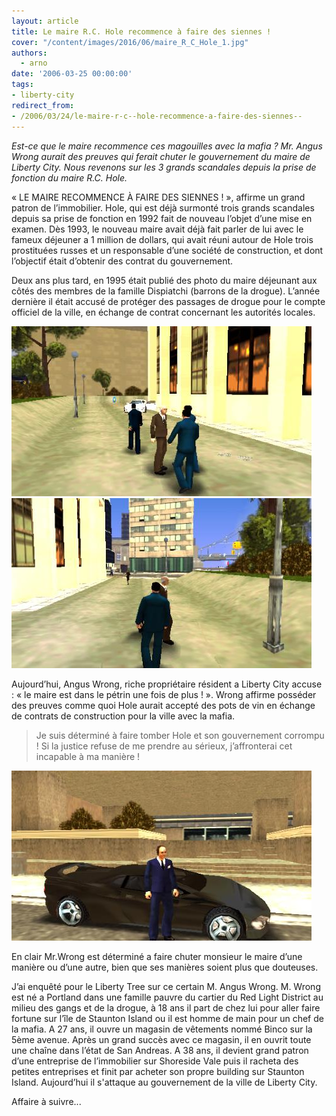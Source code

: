 ```yaml
---
layout: article
title: Le maire R.C. Hole recommence à faire des siennes !
cover: "/content/images/2016/06/maire_R_C_Hole_1.jpg"
authors:
  - arno
date: '2006-03-25 00:00:00'
tags:
- liberty-city
redirect_from:
- /2006/03/24/le-maire-r-c--hole-recommence-a-faire-des-siennes--
---
```


_Est-ce que le maire recommence ces magouilles avec la mafia ? Mr. Angus Wrong aurait des preuves qui ferait chuter le gouvernement du maire de Liberty City. Nous revenons sur les 3 grands scandales depuis la prise de fonction du maire R.C. Hole._

« LE MAIRE RECOMMENCE À FAIRE DES SIENNES ! », affirme un grand patron de l’immobilier. Hole, qui est déjà surmonté trois grands scandales depuis sa prise de fonction en 1992 fait de nouveau l’objet d’une mise en examen. Dès 1993, le nouveau maire avait déjà fait parler de lui avec le fameux déjeuner a 1 million de dollars, qui avait réuni autour de Hole trois prostituées russes et un responsable d’une société de construction, et dont l’objectif était d’obtenir des contrat du gouvernement.

Deux ans plus tard, en 1995 était publié des photo du maire déjeunant aux côtés des membres de la famille Dispiatchi (barrons de la drogue). L’année dernière il était accusé de protéger des passages de drogue pour le compte officiel de la ville, en échange de contrat concernant les autorités locales.

![](/content/images/2005/01/maire_R_C_Hole_3.jpg)
![](/content/images/2005/01/maire_R_C_Hole_2.jpg)

Aujourd’hui, Angus Wrong, riche propriétaire résident a Liberty City accuse : « le maire est dans le pétrin une fois de plus ! ». Wrong affirme posséder des preuves comme quoi Hole aurait accepté des pots de vin en échange de contrats de construction pour la ville avec la mafia.

> Je suis déterminé à faire tomber Hole et son gouvernement corrompu ! Si la justice refuse de me prendre au sérieux, j’affronterai cet incapable à ma manière !

![](/content/images/2005/01/M_R_Wrong_1.jpg)

En clair Mr.Wrong est déterminé a faire chuter monsieur le maire d’une manière ou d’une autre, bien que ses manières soient plus que douteuses.

J’ai enquêté pour le Liberty Tree sur ce certain M. Angus Wrong. M. Wrong est né a Portland dans une famille pauvre du cartier du Red Light District au milieu des gangs et de la drogue, à 18 ans il part de chez lui pour aller faire fortune sur l’île de Staunton Island ou il est homme de main pour un chef de la mafia. A 27 ans, il ouvre un magasin de vêtements nommé Binco sur la 5ème avenue. Après un grand succès avec ce magasin, il en ouvrit toute une chaîne dans l’état de San Andreas. A 38 ans, il devient grand patron d’une entreprise de l’immobilier sur Shoreside Vale puis il racheta des petites entreprises et finit par acheter son propre building sur Staunton Island. Aujourd’hui il s'attaque au gouvernement de la ville de Liberty City.

Affaire à suivre...